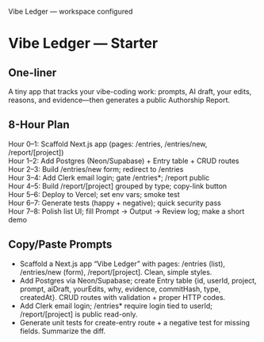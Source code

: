 Vibe Ledger — workspace configured
# Vibe Ledger — Starter

## One-liner
A tiny app that tracks your vibe-coding work: prompts, AI draft, your edits, reasons, and evidence—then generates a public Authorship Report.

## 8-Hour Plan
Hour 0–1: Scaffold Next.js app (pages: /entries, /entries/new, /report/[project])  
Hour 1–2: Add Postgres (Neon/Supabase) + Entry table + CRUD routes  
Hour 2–3: Build /entries/new form; redirect to /entries  
Hour 3–4: Add Clerk email login; gate /entries*; /report public  
Hour 4–5: Build /report/[project] grouped by type; copy-link button  
Hour 5–6: Deploy to Vercel; set env vars; smoke test  
Hour 6–7: Generate tests (happy + negative); quick security pass  
Hour 7–8: Polish list UI; fill Prompt → Output → Review log; make a short demo

## Copy/Paste Prompts
- Scaffold a Next.js app “Vibe Ledger” with pages: /entries (list), /entries/new (form), /report/[project]. Clean, simple styles.
- Add Postgres via Neon/Supabase; create Entry table {id, userId, project, prompt, aiDraft, yourEdits, why, evidence, commitHash, type, createdAt}. CRUD routes with validation + proper HTTP codes.
- Add Clerk email login; /entries* require login tied to userId; /report/[project] is public read-only.
- Generate unit tests for create-entry route + a negative test for missing fields. Summarize the diff.
